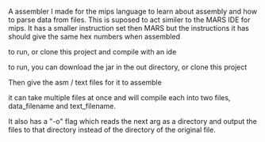 A assembler I made for the mips language to learn about assembly and how to parse data from files.
This is suposed to act similer to the MARS IDE for mips.
It has a smaller instruction set then MARS but the instructions it has should give the same hex numbers when assembled


to run, or clone this project and compile with an ide

to run, you can download the jar in the out directory, or clone this project


Then give the asm / text files for it to assemble

it can take multiple files at once and will compile each into two files, data_filename and text_filename.

It also has a "-o" flag which reads the next arg as a directory and output the files to that directory instead of the directory
of the original file.
